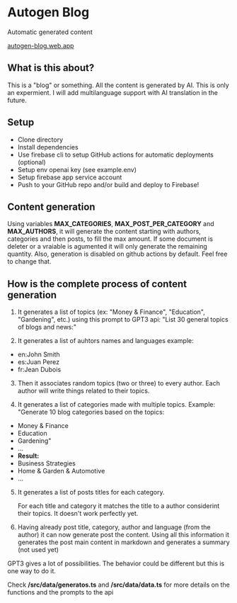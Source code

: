 # Autogen Blog

Automatic generated content

[autogen-blog.web.app](https://autogen-blog.web.app/)

## What is this about?

This is a "blog" or something. All the content is generated by AI. This is only an expermient.
I will add multilanguage support with AI translation in the future.

## Setup

- Clone directory
- Install dependencies
- Use firebase cli to setup GitHub actions for automatic deployments (optional)
- Setup env openai key (see example.env)
- Setup firebase app service account
- Push to your GitHub repo and/or build and deploy to Firebase!

## Content generation

Using variables **MAX_CATEGORIES**, **MAX_POST_PER_CATEGORY** and **MAX_AUTHORS**, it will generate the content starting with authors, categories and then posts, to fill the max amount. If some document is deleter or a vraiable is agumented it will only generate the remaining quantity. Also, generation is disabled on github actions by default. Feel free to change that.

## How is the complete process of content generation

1. It generates a list of topics (ex: "Money & Finance", "Education", "Gardening", etc.) using this prompt to GPT3 api: "List 30 general topics of blogs and news:"

2. It generates a list of auhtors names and languages example: 
 - en:John Smith
 - es:Juan Perez
 - fr:Jean Dubois
 
3. Then it associates random topics (two or three) to every author.
   Each author will write things related to their topics.

4. It generates a list of categories made with multiple topics. Example: "Generate 10 blog categories based on the topics: 
 - Money & Finance
 - Education
 - Gardening"
 - ...
 - **Result:**
 - Business Strategies
 - Home & Garden & Automotive
 - ...
 
5. It generates a list of posts titles for each category.
   
   For each title and category it matches the title to a author considerint their topics.
   It doesn't work perfectly yet.

6. Having already post title, category, author and language (from the author)
   it can now generate post the content.
   Using all this information it generates the post main content in markdown and generates a summary (not used yet)
   
GPT3 gives a lot of possibilities. The behavior could be different but this is one way to do it.
   

Check **/src/data/generatos.ts** and **/src/data/data.ts** for more details on the functions and the prompts to the api
